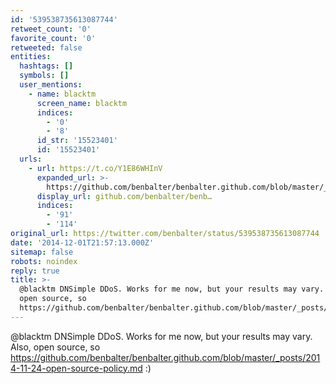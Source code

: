 ```yaml
---
id: '539538735613087744'
retweet_count: '0'
favorite_count: '0'
retweeted: false
entities:
  hashtags: []
  symbols: []
  user_mentions:
    - name: blacktm
      screen_name: blacktm
      indices:
        - '0'
        - '8'
      id_str: '15523401'
      id: '15523401'
  urls:
    - url: https://t.co/Y1E86WHInV
      expanded_url: >-
        https://github.com/benbalter/benbalter.github.com/blob/master/_posts/2014-11-24-open-source-policy.md
      display_url: github.com/benbalter/benb…
      indices:
        - '91'
        - '114'
original_url: https://twitter.com/benbalter/status/539538735613087744
date: '2014-12-01T21:57:13.000Z'
sitemap: false
robots: noindex
reply: true
title: >-
  @blacktm DNSimple DDoS. Works for me now, but your results may vary. Also,
  open source, so
  https://github.com/benbalter/benbalter.github.com/blob/master/_posts/2014-11-24-open-source-policy.md…
---
```


@blacktm DNSimple DDoS. Works for me now, but your results may vary. Also, open source, so https://github.com/benbalter/benbalter.github.com/blob/master/_posts/2014-11-24-open-source-policy.md :)